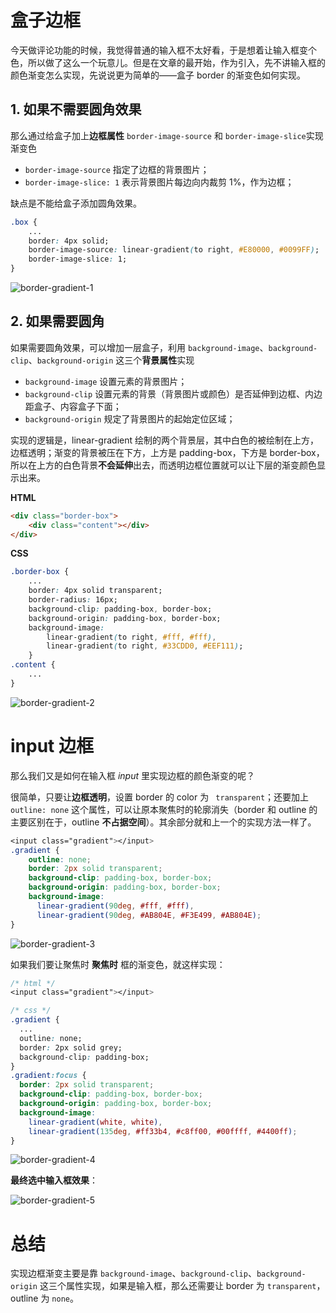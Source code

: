 
# 盒子边框

今天做评论功能的时候，我觉得普通的输入框不太好看，于是想着让输入框变个色，所以做了这么一个玩意儿。但是在文章的最开始，作为引入，先不讲输入框的颜色渐变怎么实现，先说说更为简单的——盒子 border 的渐变色如何实现。

## 1. 如果不需要圆角效果

那么通过给盒子加上**边框属性** `border-image-source` 和 `border-image-slice`实现渐变色

*   `border-image-source` 指定了边框的背景图片；
*   `border-image-slice: 1` 表示背景图片每边向内裁剪 1%，作为边框；

缺点是不能给盒子添加圆角效果。

```css
.box { 
    ...
    border: 4px solid;
    border-image-source: linear-gradient(to right, #E80000, #0099FF);
    border-image-slice: 1; 
}
```

![border-gradient-1](/images/border-gradient-1.jpg)

## 2. 如果需要圆角

如果需要圆角效果，可以增加一层盒子，利用 `background-image`、`background-clip`、`background-origin` 这三个**背景属性**实现

*   `background-image` 设置元素的背景图片；
*   `background-clip` 设置元素的背景（背景图片或颜色）是否延伸到边框、内边距盒子、内容盒子下面；
*   `background-origin` 规定了背景图片的起始定位区域；

实现的逻辑是，linear-gradient 绘制的两个背景层，其中白色的被绘制在上方，边框透明；渐变的背景被压在下方，上方是 padding-box，下方是 border-box，所以在上方的白色背景**不会延伸**出去，而透明边框位置就可以让下层的渐变颜色显示出来。

**HTML**

```html
<div class="border-box">
    <div class="content"></div>
</div>
```

**CSS**

```css
.border-box {
    ...
    border: 4px solid transparent;
    border-radius: 16px;
    background-clip: padding-box, border-box;
    background-origin: padding-box, border-box;
    background-image: 
        linear-gradient(to right, #fff, #fff),
        linear-gradient(to right, #33CDD0, #EEF111); 
    }
.content {
    ...
}
```

![border-gradient-2](/images/border-gradient-2.jpg)

# input 边框

那么我们又是如何在输入框 *input* 里实现边框的颜色渐变的呢？

很简单，只要让**边框透明**，设置 border 的 color 为 ` transparent`；还要加上 `outline: none` 这个属性，可以让原本聚焦时的轮廓消失（border 和 outline 的主要区别在于，outline **不占据空间**）。其余部分就和上一个的实现方法一样了。

```css
<input class="gradient"></input>
.gradient {
    outline: none;
    border: 2px solid transparent;
    background-clip: padding-box, border-box;
    background-origin: padding-box, border-box;
    background-image:
      linear-gradient(90deg, #fff, #fff),
      linear-gradient(90deg, #AB804E, #F3E499, #AB804E);
}
```

![border-gradient-3](/images/border-gradient-3.jpg)


如果我们要让聚焦时 **聚焦时** 框的渐变色，就这样实现：

```css
/* html */
<input class="gradient"></input>

/* css */
.gradient {
  ...
  outline: none;
  border: 2px solid grey;
  background-clip: padding-box;
}
.gradient:focus {
  border: 2px solid transparent;
  background-clip: padding-box, border-box;
  background-origin: padding-box, border-box;
  background-image: 
    linear-gradient(white, white),
    linear-gradient(135deg, #ff33b4, #c8ff00, #00ffff, #4400ff);
}
```

![border-gradient-4](/images/border-gradient-4.gif)


**最终选中输入框效果**：

![border-gradient-5](/images/border-gradient-5.jpg)


# 总结

实现边框渐变主要是靠 `background-image`、`background-clip`、`background-origin` 这三个属性实现，如果是输入框，那么还需要让 border 为 `transparent`，outline 为 `none`。
